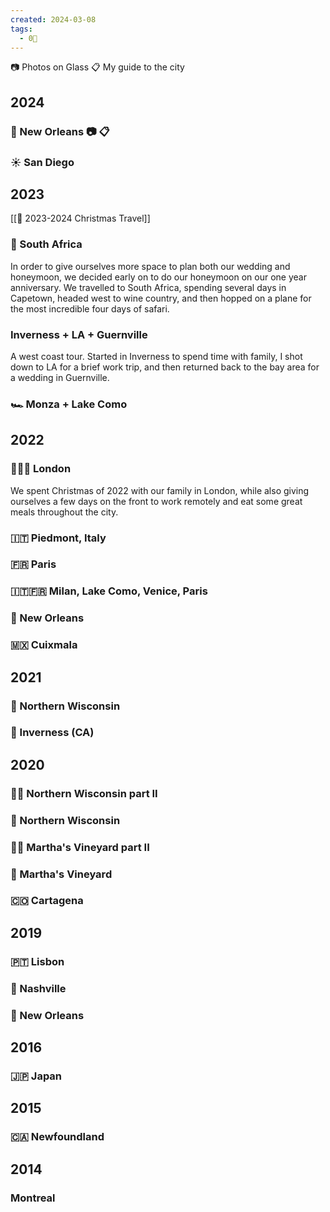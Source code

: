 ```yaml
---
created: 2024-03-08
tags:
  - 0🌲
---
```


📷 Photos on Glass
📋 My guide to the city


## 2024
### 🎺 New Orleans  📷  📋 
### ☀️ San Diego


## 2023
[[🛫 2023-2024 Christmas Travel]] 
### 🦁 South Africa 
In order to give ourselves more space to plan both our wedding and honeymoon, we decided early on to do our honeymoon on our one year anniversary. We travelled to South Africa, spending several days in Capetown, headed west to wine country, and then hopped on a plane for the most incredible four days of safari.

### Inverness + LA + Guernville
A west coast tour. Started in Inverness to spend time with family, I shot down to LA for a brief work trip, and then returned back to the bay area for a wedding in Guernville.

### 🏎️ Monza + Lake Como

## 2022
### 💂🏻‍♂️ London 
We spent Christmas of 2022 with our family in London, while also giving ourselves a few days on the front to work remotely and eat some great meals throughout the city.
### 🇮🇹 Piedmont, Italy
### 🇫🇷 Paris
### 🇮🇹🇫🇷 Milan, Lake Como, Venice, Paris
### 🎺 New Orleans
### 🇲🇽 Cuixmala

## 2021
### 🎣 Northern Wisconsin
### 🦪 Inverness (CA)

## 2020
### 🎣🎣 Northern Wisconsin part II
### 🎣 Northern Wisconsin
### 🦞🦞 Martha's Vineyard part II
### 🦞 Martha's Vineyard
### 🇨🇴 Cartagena

## 2019
### 🇵🇹 Lisbon
### 🎸 Nashville
### 🎺 New Orleans

## 2016
### 🇯🇵 Japan

## 2015
### 🇨🇦 Newfoundland

## 2014
### Montreal